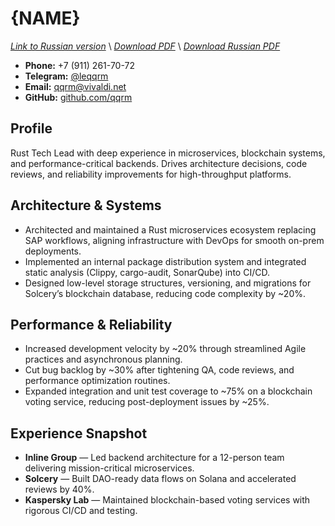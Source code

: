 # {NAME}
*[Link to Russian version](./RESUME_TECH_RU.MD)* \\
*[Download PDF](https://qqrm.github.io/CV/Belyakov_tech_en.pdf)* \\
*[Download Russian PDF](https://qqrm.github.io/CV/Belyakov_tech_ru.pdf)*

- **Phone:** +7 (911) 261-70-72
- **Telegram:** [@leqqrm](https://t.me/leqqrm)
- **Email:** [qqrm@vivaldi.net](mailto:qqrm@vivaldi.net)
- **GitHub:** [github.com/qqrm](https://github.com/qqrm)

## Profile
Rust Tech Lead with deep experience in microservices, blockchain systems, and performance-critical backends. Drives architecture decisions, code reviews, and reliability improvements for high-throughput platforms.

## Architecture & Systems
- Architected and maintained a Rust microservices ecosystem replacing SAP workflows, aligning infrastructure with DevOps for smooth on-prem deployments.
- Implemented an internal package distribution system and integrated static analysis (Clippy, cargo-audit, SonarQube) into CI/CD.
- Designed low-level storage structures, versioning, and migrations for Solcery’s blockchain database, reducing code complexity by ~20%.

## Performance & Reliability
- Increased development velocity by ~20% through streamlined Agile practices and asynchronous planning.
- Cut bug backlog by ~30% after tightening QA, code reviews, and performance optimization routines.
- Expanded integration and unit test coverage to ~75% on a blockchain voting service, reducing post-deployment issues by ~25%.

## Experience Snapshot
- **Inline Group** — Led backend architecture for a 12-person team delivering mission-critical microservices.
- **Solcery** — Built DAO-ready data flows on Solana and accelerated reviews by 40%.
- **Kaspersky Lab** — Maintained blockchain-based voting services with rigorous CI/CD and testing.
